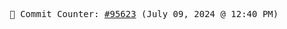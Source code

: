 <p align="center">
    <samp>
        📮 Commit Counter: <a href="https://github.com/Javascript-void0/Javascript-void0/commits/main">#95623</a> (July 09, 2024 @ 12:40 PM)
    </samp>
</p>